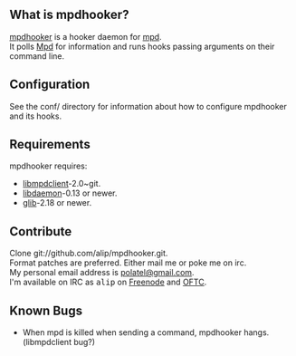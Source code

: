 ## What is mpdhooker? ##
[mpdhooker](http://github.com/alip/mpdhooker/) is a hooker daemon for [mpd](http://mpd.wikia.com/).  
It polls [Mpd](http://mpd.wikia.com/) for information and runs hooks passing arguments on their command line.

## Configuration ##
See the conf/ directory for information about how to configure mpdhooker and its hooks.

## Requirements ##
mpdhooker requires:

 - [libmpdclient](http://mpd.wikia.com/wiki/ClientLib:libmpdclient)-2.0~git.
 - [libdaemon](http://0pointer.de/lennart/projects/libdaemon/)-0.13 or newer.
 - [glib](http://library.gnome.org/devel/glib/)-2.18 or newer.

## Contribute ##
Clone git://github.com/alip/mpdhooker.git.  
Format patches are preferred. Either mail me or poke me on irc.  
My personal email address is [polatel@gmail.com](mailto:polatel@gmail.com).  
I'm available on IRC as <tt>alip</tt> on [Freenode](http://www.freenode.net/) and [OFTC](http://www.oftc.net/).

## Known Bugs ##

 - When mpd is killed when sending a command, mpdhooker hangs. (libmpdclient bug?)
